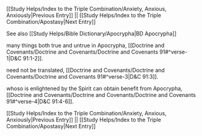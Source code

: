 [[Study Helps/Index to the Triple Combination/Anxiety, Anxious, Anxiously|Previous Entry]]  ||  [[Study Helps/Index to the Triple Combination/Apostasy|Next Entry]]

 See also [[Study Helps/Bible Dictionary/Apocrypha|BD Apocrypha]]

 many things both true and untrue in Apocrypha, [[Doctrine and Covenants/Doctrine and Covenants/Doctrine and Covenants 91#^verse-1|D&C 91:1-2]].

 need not be translated, [[Doctrine and Covenants/Doctrine and Covenants/Doctrine and Covenants 91#^verse-3|D&C 91:3]].

 whoso is enlightened by the Spirit can obtain benefit from Apocrypha, [[Doctrine and Covenants/Doctrine and Covenants/Doctrine and Covenants 91#^verse-4|D&C 91:4-6]].

[[Study Helps/Index to the Triple Combination/Anxiety, Anxious, Anxiously|Previous Entry]]  ||  [[Study Helps/Index to the Triple Combination/Apostasy|Next Entry]]